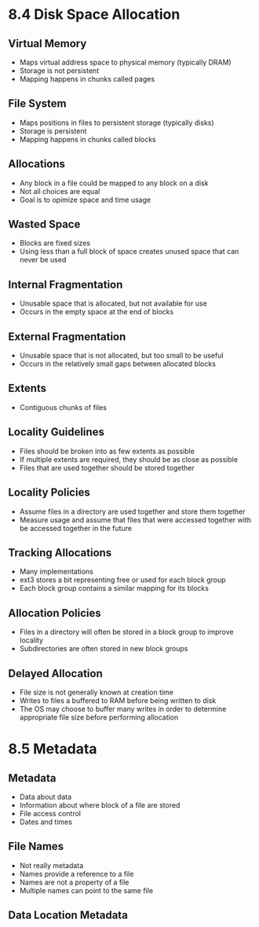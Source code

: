8.4 Disk Space Allocation
=========================

Virtual Memory
--------------

- Maps virtual address space to physical memory (typically DRAM)
- Storage is not persistent
- Mapping happens in chunks called pages

File System
-----------

- Maps positions in files to persistent storage (typically disks)
- Storage is persistent
- Mapping happens in chunks called blocks

Allocations
-----------

- Any block in a file could be mapped to any block on a disk
- Not all choices are equal
- Goal is to opimize space and time usage

Wasted Space
------------

- Blocks are fixed sizes
- Using less than a full block of space creates unused space that can never be used

Internal Fragmentation
----------------------

- Unusable space that is allocated, but not available for use
- Occurs in the empty space at the end of blocks

External Fragmentation
----------------------

- Unusable space that is not allocated, but too small to be useful
- Occurs in the relatively small gaps between allocated blocks

Extents
-------

- Contiguous chunks of files

Locality Guidelines
-------------------

- Files should be broken into as few extents as possible
- If multiple extents are required, they should be as close as possible
- Files that are used together should be stored together

Locality Policies
-----------------

- Assume files in a directory are used together and store them together
- Measure usage and assume that files that were accessed together with be accessed together in the future

Tracking Allocations
--------------------

- Many implementations
- ext3 stores a bit representing free or used for each block group
- Each block group contains a similar mapping for its blocks

Allocation Policies
-------------------

- Files in a directory will often be stored in a block group to improve locality
- Subdirectories are often stored in new block groups

Delayed Allocation
------------------

- File size is not generally known at creation time
- Writes to files a buffered to RAM before being written to disk
- The OS may choose to buffer many writes in order to determine appropriate file size before performing allocation

8.5 Metadata
============

Metadata
--------

- Data about data
- Information about where block of a file are stored
- File access control
- Dates and times

File Names
----------

- Not really metadata
- Names provide a reference to a file
- Names are not a property of a file
- Multiple names can point to the same file

Data Location Metadata
----------------------
